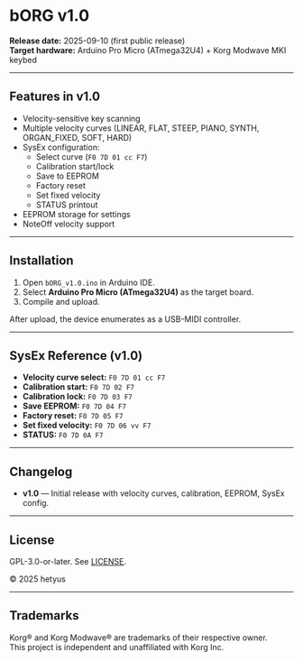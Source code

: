 # bORG v1.0

**Release date:** 2025-09-10 (first public release)  
**Target hardware:** Arduino Pro Micro (ATmega32U4) + Korg Modwave MKI keybed

---

## Features in v1.0
- Velocity-sensitive key scanning  
- Multiple velocity curves (LINEAR, FLAT, STEEP, PIANO, SYNTH, ORGAN_FIXED, SOFT, HARD)  
- SysEx configuration:
  - Select curve (`F0 7D 01 cc F7`)
  - Calibration start/lock
  - Save to EEPROM
  - Factory reset
  - Set fixed velocity
  - STATUS printout  
- EEPROM storage for settings  
- NoteOff velocity support  

---

## Installation
1. Open `bORG_v1.0.ino` in Arduino IDE.  
2. Select **Arduino Pro Micro (ATmega32U4)** as the target board.  
3. Compile and upload.  

After upload, the device enumerates as a USB-MIDI controller.

---

## SysEx Reference (v1.0)
- **Velocity curve select:** `F0 7D 01 cc F7`  
- **Calibration start:** `F0 7D 02 F7`  
- **Calibration lock:** `F0 7D 03 F7`  
- **Save EEPROM:** `F0 7D 04 F7`  
- **Factory reset:** `F0 7D 05 F7`  
- **Set fixed velocity:** `F0 7D 06 vv F7`  
- **STATUS:** `F0 7D 0A F7`  

---

## Changelog
- **v1.0** — Initial release with velocity curves, calibration, EEPROM, SysEx config.

---

## License
GPL-3.0-or-later. See [LICENSE](../LICENSE).

© 2025 hetyus

---

## Trademarks
Korg® and Korg Modwave® are trademarks of their respective owner.  
This project is independent and unaffiliated with Korg Inc.
